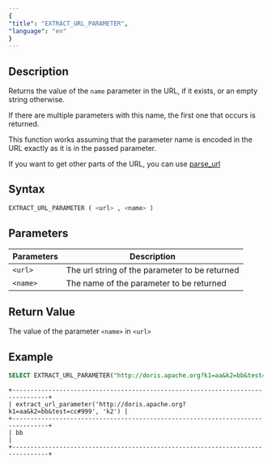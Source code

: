 ```yaml
---
{
"title": "EXTRACT_URL_PARAMETER",
"language": "en"
}
---
```


## Description

Returns the value of the `name` parameter in the URL, if it exists, or an empty string otherwise.

If there are multiple parameters with this name, the first one that occurs is returned.

This function works assuming that the parameter name is encoded in the URL exactly as it is in the passed parameter.

If you want to get other parts of the URL, you can use [parse_url](parse-url.md)

## Syntax

```sql
EXTRACT_URL_PARAMETER ( <url> , <name> )
```

## Parameters

| Parameters | Description |
|------------|---------------|
| `<url>`    | The url string of the parameter to be returned |
| `<name>`   | The name of the parameter to be returned |

## Return Value

The value of the parameter `<name>` in `<url>`

## Example

```sql
SELECT EXTRACT_URL_PARAMETER("http://doris.apache.org?k1=aa&k2=bb&test=cc#999", "k2")
```

```text
+--------------------------------------------------------------------------------+
| extract_url_parameter('http://doris.apache.org?k1=aa&k2=bb&test=cc#999', 'k2') |
+--------------------------------------------------------------------------------+
| bb                                                                             |
+--------------------------------------------------------------------------------+
```